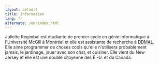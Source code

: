 ```yaml
---
layout: default
title: Information
lang: fr
alternate: /en/index.html
---
```


Juliette Regimbal est étudiante de premier cycle en génie informatique à l'Université McGill à Montréal et elle est assistante de recherche à [DDMAL](http://ddmal.music.mcgill.ca/). Elle aime programmer de choses cools qu'elle n'utilisera probablement jamais, le jardinage, jouer avec son chat, et cuisiner. Elle vient du New Jersey et elle est une double citoyenne des É.-U. et du Canada.
